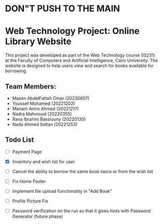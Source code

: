 
# DON"T PUSH TO THE MAIN



# Web Technology Project: Online Library Website

This project was developed as part of the Web Technology course (IS231) at the Faculty of Computers and Artificial Intelligence, Cairo University. The website is designed to help users view and search for books available for borrowing.

## Team Members:

- Mazen AbdelFattah Omar (20230607)
- Youssef Mohamed (20221202)
- Mariam Amro Ahmed (20221217)
- Nadra Mahmoud (20220355)
- Rana Ibrahim Bassiouny (20220130)
- Nada Ahmed Soltan (20221253)

## Todo List

- [ ] Payment Page
- [x] Inventory and wish list for user
- [ ] Cancel the ability to borrow the same book twice or from the wish list
- [ ] Fix Home Footer
- [ ] Implement file upload functionality in "Add Book"
- [ ] Profile Picture Fix
- [ ] Password verification on the run so that it gives hints with Password Generator (future phase)
      
